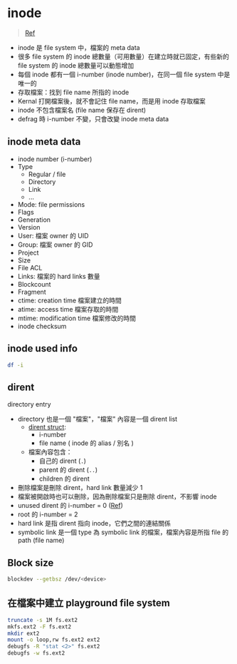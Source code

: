 # inode

> [Ref](https://zh.wikipedia.org/wiki/Inode)

- inode 是 file system 中，檔案的 meta data
- 很多 file system 的 inode 總數量（可用數量）在建立時就已固定，有些新的 file system 的 inode 總數量可以動態增加
- 每個 inode 都有一個 i-number (inode number)，在同一個 file system 中是唯一的
- 存取檔案：找到 file name 所指的 inode
- Kernal 打開檔案後，就不會記住 file name，而是用 inode 存取檔案
- inode 不包含檔案名 (file name 保存在 dirent)
- defrag 時 i-number 不變，只會改變 inode meta data

## inode meta data

- inode number (i-number)
- Type
  - Regular / file
  - Directory
  - Link
  - ...
- Mode: file permissions
- Flags
- Generation
- Version
- User: 檔案 owner 的 UID
- Group: 檔案 owner 的 GID
- Project
- Size
- File ACL
- Links: 檔案的 hard links 數量
- Blockcount
- Fragment
- ctime: creation time 檔案建立的時間
- atime: access time 檔案存取的時間
- mtime: modification time 檔案修改的時間
- inode checksum

## inode used info

```bash
df -i
```

## dirent

directory entry

- directory 也是一個 "檔案"，"檔案" 內容是一個 dirent list
  - [dirent struct](https://www.kernel.org/doc/html/v5.12/filesystems/ext4/dynamic.html#linear-classic-directories):
    - i-number
    - file name ( inode 的 alias / 別名 )
  - 檔案內容包含：
    - 自己的 dirent (`.`)
    - parent 的 dirent (`..`)
    - children 的 dirent
- 刪除檔案是刪除 dirent，hard link 數量減少 1
- 檔案被開啟時也可以刪除，因為刪除檔案只是刪除 dirent，不影響 inode
- unused dirent 的 i-number = 0 ([Ref](https://www.kernel.org/doc/html/v5.12/filesystems/ext4/dynamic.html#linear-classic-directories))
- root 的 i-number = 2
- hard link 是指 dirent 指向 inode，它們之間的連結關係
- symbolic link 是一個 type 為 symbolic link 的檔案，檔案內容是所指 file 的 path (file name)

## Block size

```bash
blockdev --getbsz /dev/<device>
```

## 在檔案中建立 playground file system

```bash
truncate -s 1M fs.ext2
mkfs.ext2 -F fs.ext2
mkdir ext2
mount -o loop,rw fs.ext2 ext2
debugfs -R "stat <2>" fs.ext2
debugfs -w fs.ext2
```
